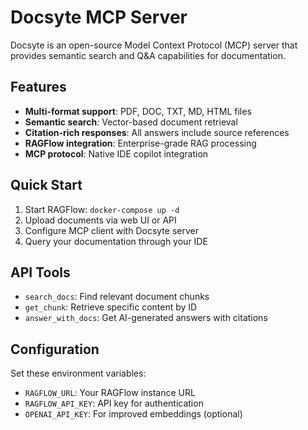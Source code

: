 # Docsyte MCP Server

Docsyte is an open-source Model Context Protocol (MCP) server that provides semantic search and Q&A capabilities for documentation.

## Features

- **Multi-format support**: PDF, DOC, TXT, MD, HTML files
- **Semantic search**: Vector-based document retrieval
- **Citation-rich responses**: All answers include source references
- **RAGFlow integration**: Enterprise-grade RAG processing
- **MCP protocol**: Native IDE copilot integration

## Quick Start

1. Start RAGFlow: `docker-compose up -d`
2. Upload documents via web UI or API
3. Configure MCP client with Docsyte server
4. Query your documentation through your IDE

## API Tools

- `search_docs`: Find relevant document chunks
- `get_chunk`: Retrieve specific content by ID
- `answer_with_docs`: Get AI-generated answers with citations

## Configuration

Set these environment variables:
- `RAGFLOW_URL`: Your RAGFlow instance URL
- `RAGFLOW_API_KEY`: API key for authentication
- `OPENAI_API_KEY`: For improved embeddings (optional)
